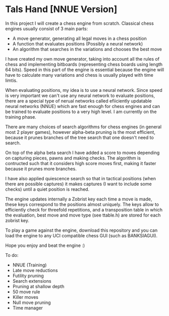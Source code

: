 # Tals Hand [NNUE Version]
In this project I will create a chess engine from scratch. Classical chess engines usually consist of 3 main parts:

* A move generator, generating all legal moves in a chess position
* A function that evaluates positions (Possibly a neural network)
* An algorithm that searches in the variations and chooses the best move

I have created my own move generator, taking into account all the rules of chess and implementing bitboards (representing chess boards using length 64 bits). Speed in this part of the engine is essential because the engine will have to calculate many variations and chess is usually played with time limtis.

When evaluating positions, my idea is to use a neural network. Since speed is very important we can't use any neural network to evaluate positions, there are a special type of nerual networks called efiiciently updatable neural networks (NNUE) which are fast enough for chess engines and can be trained to evaluate positions to a very high level. I am currently on the training phase.

There are many choices of search algorithms for chess engines (in general most 2 player games), however alpha-beta pruning is the most efficient, because it prunes branches of the tree search that one doesn't need to search. 

On top of the alpha beta search I have added a score to moves depending on capturing pieces, pawns and making checks. The algorithm is contructed such that it considers high score moves first, making it faster because it prunes more branches. 

I have also applied quiescence search so that in tactical positions (when there are possible captures) it makes captures (I want to include some checks) until a quiet position is reached.

The engine updates internally a Zobrist key each time a move is made, these keys correspond to the positions almost uniquely. The keys allow to efficiently check for threefold repetitions, and a transposition table in which the evaluation, best move and move type (see ttable.h) are stored for each zobrist key.

To play a game against the engine, download this repository and you can load the engine to any UCI compatible chess GUI (such as BANKSIAGUI).

Hope you enjoy and beat the engine :)


To do:
* NNUE (Training)
* Late move reductions
* Futility pruning
* Search extensions
* Pruning at shallow depth
* 50 move rule
* Killer moves
* Null move pruning
* Time manager
